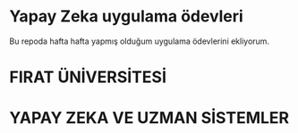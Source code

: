 # Yapay Zeka uygulama ödevleri
Bu repoda hafta hafta yapmış olduğum uygulama ödevlerini ekliyorum.

# FIRAT ÜNİVERSİTESİ
# YAPAY ZEKA VE UZMAN SİSTEMLER     
 
 
